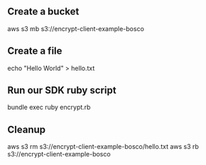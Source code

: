 ## Create a bucket

aws s3 mb s3://encrypt-client-example-bosco

## Create a file

echo "Hello World" > hello.txt

## Run our SDK ruby script

bundle exec ruby encrypt.rb

## Cleanup
aws s3 rm s3://encrypt-client-example-bosco/hello.txt
aws s3 rb s3://encrypt-client-example-bosco